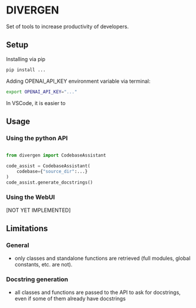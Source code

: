 # DIVERGEN

Set of tools to increase productivity of developers. 

## Setup

Installing via pip

```bash
pip install ...
```

Adding OPENAI_API_KEY environment variable via terminal:

```bash
export OPENAI_API_KEY="..."
```

In VSCode, it is easier to 

## Usage

### Using the python API

```python

from divergen import CodebaseAssistant

code_assist = CodebaseAssistant(
    codebase={"source_dir":...}
)
code_assist.generate_docstrings()
```

### Using the WebUI

[NOT YET IMPLEMENTED]

## Limitations

### General 
- only classes and standalone functions are retrieved (full modules, global constants, etc. are not).

### Docstring generation
- all classes and functions are passed to the API to ask for docstrings, even if some of them already have docstrings